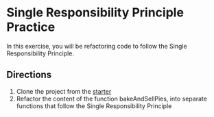 # Single Responsibility Principle Practice

In this exercise, you will be refactoring code to follow the Single
Responsibility Principle.

## Directions

1. Clone the project from the [starter]
2. Refactor the content of the function bakeAndSellPies, into separate
   functions that follow the Single Responsibility Principle

[starter]: https://github.com/appacademy-starters/single-responsibility-principle-starter